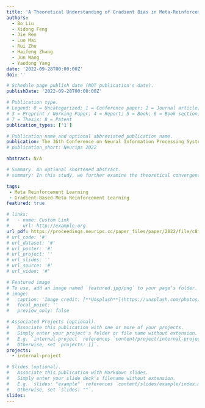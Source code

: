 ```yaml
---
title: 'A Theoretical Understanding of Gradient Bias in Meta-Reinforcement Learning'
authors:
  - Bo Liu
  - Xidong Feng
  - Jie Ren
  - Luo Mai
  - Rui Zhu
  - Haifeng Zhang
  - Jun Wang
  - Yaodong Yang
date: '2022-09-28T00:00:00Z'
doi: ''

# Schedule page publish date (NOT publication's date).
publishDate: '2022-09-28T00:00:00Z'

# Publication type.
# Legend: 0 = Uncategorized; 1 = Conference paper; 2 = Journal article;
# 3 = Preprint / Working Paper; 4 = Report; 5 = Book; 6 = Book section;
# 7 = Thesis; 8 = Patent
publication_types: ['1']

# Publication name and optional abbreviated publication name.
publication: The 36th Conference on Neural Information Processing Systems (NeurIPS 2022)
# publication_short: Neurips 2022

abstract: N/A

# Summary. An optional shortened abstract.
# summary: In this study, we further examine the theoretical convergence rate and sample complexity of such regret minimization-based double oracle methods, utilizing a unified framework called RegretMinimizing Double Oracle.

tags:
 - Meta Reinforcement Learning
 - Gradient-Based Meta Reinforcement Learning
featured: true

# links:
#   - name: Custom Link
#     url: http://example.org
url_pdf: https://proceedings.neurips.cc/paper_files/paper/2022/file/c8f9db5b83fac60ca3c6d6d06a9adcd6-Paper-Conference.pdf
# url_code: '#'
# url_dataset: '#'
# url_poster: '#'
# url_project: ''
# url_slides: ''
# url_source: '#'
# url_video: '#'

# Featured image
# To use, add an image named `featured.jpg/png` to your page's folder.
# image:
#   caption: 'Image credit: [**Unsplash**](https://unsplash.com/photos/pLCdAaMFLTE)'
#   focal_point: ''
#   preview_only: false

# Associated Projects (optional).
#   Associate this publication with one or more of your projects.
#   Simply enter your project's folder or file name without extension.
#   E.g. `internal-project` references `content/project/internal-project/index.md`.
#   Otherwise, set `projects: []`.
projects:
  - internal-project

# Slides (optional).
#   Associate this publication with Markdown slides.
#   Simply enter your slide deck's filename without extension.
#   E.g. `slides: "example"` references `content/slides/example/index.md`.
#   Otherwise, set `slides: ""`.
slides:
---
```

